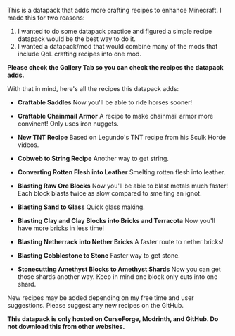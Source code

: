 This is a datapack that adds more crafting recipes to enhance Minecraft. I made this for two reasons:

1. I wanted to do some datapack practice and figured a simple recipe datapack would be the best way to do it.
2. I wanted a datapack/mod that would combine many of the mods that include QoL crafting recipes into one mod.

**Please check the Gallery Tab so you can check the recipes the datapack adds.**

With that in mind, here's all the recipes this datapack adds:

- **Craftable Saddles**
  Now you'll be able to ride horses sooner!
  
- **Craftable Chainmail Armor**
  A recipe to make chainmail armor more convinent! Only uses iron nuggets.

- **New TNT Recipe**
  Based on Legundo's TNT recipe from his Sculk Horde videos.
  
- **Cobweb to String Recipe**
  Another way to get string.
  
- **Converting Rotten Flesh into Leather**
  Smelting rotten flesh into leather.
  
- **Blasting Raw Ore Blocks**
  Now you'll be able to blast metals much faster! Each block blasts twice as slow compared to smelting an ignot.
  
- **Blasting Sand to Glass**
  Quick glass making.
  
- **Blasting Clay and Clay Blocks into Bricks and Terracota**
  Now you'll have more bricks in less time!
  
- **Blasting Netherrack into Nether Bricks**
  A faster route to nether bricks!
  
- **Blasting Cobblestone to Stone**
  Faster way to get stone.
  
- **Stonecutting Amethyst Blocks to Amethyst Shards**
  Now you can get those shards another way. Keep in mind one block only cuts into one shard.


New recipes may be added depending on my free time and user suggestions. Please suggest any new recipes on the GitHub.

**This datapack is only hosted on CurseForge, Modrinth, and GitHub. Do not download this from other websites.**


